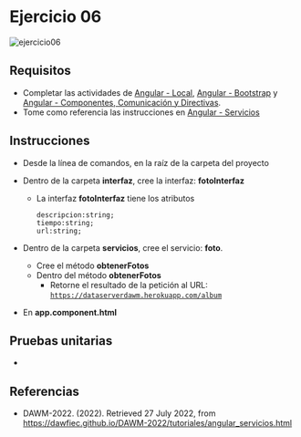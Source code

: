 # Ejercicio 06

![ejercicio06](imagenes/ejercicio06.png)


## Requisitos

* Completar las actividades de [Angular - Local](https://dawfiec.github.io/DAWM-2022/tutoriales/angular_local.html), [Angular - Bootstrap](https://dawfiec.github.io/DAWM-2022/tutoriales/angular_bootstrap.html) y [Angular - Componentes, Comunicación y Directivas](https://dawfiec.github.io/DAWM-2022/tutoriales/angular_bases.html).
* Tome como referencia las instrucciones en [Angular - Servicios](https://dawfiec.github.io/DAWM-2022/tutoriales/angular_servicios.html)

## Instrucciones

* Desde la línea de comandos, en la raíz de la carpeta del proyecto 
* Dentro de la carpeta **interfaz**, cree la interfaz: **fotoInterfaz**
	+ La interfaz **fotoInterfaz** tiene los atributos
		```
		descripcion:string;
		tiempo:string;
		url:string;
		``` 
* Dentro de la carpeta **servicios**, cree el servicio: **foto**.
	+ Cree el método **obtenerFotos**
	+ Dentro del método **obtenerFotos** 
		- Retorne el resultado de la petición al URL: [`https://dataserverdawm.herokuapp.com/album`](https://dataserverdawm.herokuapp.com/album)

* En **app.component.html**


## Pruebas unitarias

* 

## Referencias 

* DAWM-2022. (2022). Retrieved 27 July 2022, from https://dawfiec.github.io/DAWM-2022/tutoriales/angular_servicios.html
